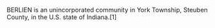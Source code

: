 BERLIEN is an unincorporated community in York Township, Steuben County, in the U.S. state of Indiana.[1]
